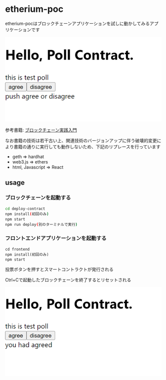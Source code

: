 # etherium-poc

etherium-pocはブロックチェーンアプリケーションを試しに動かしてみるアプリケーションです

![](./images/image_1.png)

参考書籍: [ブロックチェーン実践入門](https://books.google.com/books?id=-toBEAAAQBAJ&printsec=copyright)

なお書籍の技術は若干古い上、関連技術のバージョンアップに伴う破壊的変更により書籍の通りに実行しても動作しないため、下記のリプレースを行っています

* geth => hardhat
* web3.js => ethers
* html, Javascript => React

## usage

### ブロックチェーンを起動する
```bash
cd deploy-contract
npm install(初回のみ)
npm start
npm run deploy(別のターミナルで実行)
```

### フロントエンドアプリケーションを起動する
```
cd frontend
npm install(初回のみ)
npm start
```

投票ボタンを押すとスマートコントラクトが発行される

Ctrl+Cで起動したブロックチェーンを終了するとリセットされる

![](./images/image_2.png)